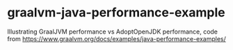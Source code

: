 # graalvm-java-performance-example
Illustrating GraalJVM performance vs AdoptOpenJDK performance, code from https://www.graalvm.org/docs/examples/java-performance-examples/
